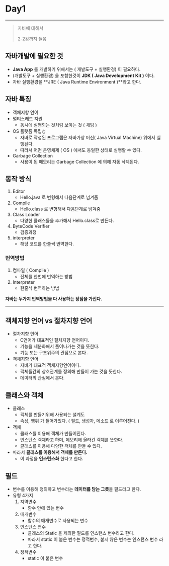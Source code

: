 # Day1

---

> 자바에 대해서 
>
> 2-2강까지 들음 

## 자바개발에 필요한 것 

- **Java App** 를 개발하기 위해서는 ( 개발도구 + 실행환경) 이 필요하다. 
- (개발도구 + 실행환경) 을 포함한것이 **JDK ( Java Development Kit )** 이다. 
- 자바 실행환경을 **JRE ( Java Runtime Environment )**라고 한다. 

 ## 자바 특징

- 객체지향 언어
- 멀티스레드 지원
  - 동시에 실행되는 것처럼 보이는 것 ( 채팅 )
- OS 플랫폼 독립성
  - 자바로 작성된 프로그램은 자바가상 머신( Java Virtual Machine) 위에서 실행된다. 
  - 따라서 어떤 운영체제 ( OS ) 에서도 동일한 상태로 실행할 수 있다. 
- Garbage Collection
  - 사용이 된 메모리는 Garbage Collection 에 의해 자동 삭제된다. 

## 동작 방식

1. Editor 
   - Hello.java 로 변형해서 다음단계로 넘겨줌 
2. Compile
   - Hello.class 로 변형해서 다음단계로 넘겨줌 
3. Class Loader 
   - 다양한 클래스들을 추가해서 Hello.class로 만든다. 
4. ByteCode Verifier
   - 검증과정
5. interpreter
   - 해당 코드를 한줄씩 번역한다. 

### 번역방법 

1. 컴파일 ( Complie )
   - 전체를 한번에 번역하는 방법 
2. Interpreter 
   - 한줄식 번역하는 방법 

**자바는 두가지 번역방법을 다 사용하는 장점을 가진다.** 

---

## 객체지향 언어 vs 절차지향 언어 

- 절차지향 언어
  - C언어가 대표적인 절차지향 언어이다. 
  - 기능을 세분화해서 풀어나가는 것을 뜻한다. 
  - 기능 또는 구조위주의 관점으로 본다 .
- 객체지향 언어
  - 자바가 대표적 객체지향언어이다. 
  - 객체들간의 상호관계를 정의해 만들어 가는 것을 뜻한다. 
  - 데이터의 관점에서 본다. 

## 클래스와 객체 

- 클래스 
  - 객체를 만들기위해 사용되는 설계도
  - 속성, 행위 가 들어가있다. ( 필드, 생성자, 메소드 로 이루어진다. )
- 객체
  - 클래스를 이용해 객체가 만들어진다.  
  - 인스턴스 객체라고 하며, 메모리에 올라간 객체를 뜻한다. 
  - 클래스를 이용해 다양한 객체를 만들 수 있다. 
- 따라서 **클래스를 이용해서 객체를 만든다.** 
  - 이 과정을 **인스턴스화** 한다고 한다. 

## 필드

- 변수를 이용해 정의하고 변수라는 **데이터를 담는 그릇**을 필드라고 한다. 
- 유형 4가지 
  1. 지역변수
     - 함수 안에 있는 변수 
  2. 매개변수
     - 함수의 매개변수로 사용되는 변수 
  3. 인스턴스 변수
     - 클래스의 Static 을 제외한 필드를 인스턴스 변수라고 한다. 
     - 따라서 static 이 붙은 변수는 정적변수, 붙지 않은 변수는 인스턴스 변수 라고 한다. 
  4. 정적변수 
     - static 이 붙은 변수 

